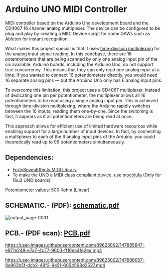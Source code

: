 # Arduino UNO MIDI Controller
MIDI controller based on the Arduino Uno development board and the CD4067 16 channel analog multiplexer. The device can be configured to be plug and play by creating a MIDI Device script for some DAWs such as Ableton for instant recognition.

What makes this project special is that it uses [time-division multiplexing](https://en.wikipedia.org/wiki/Multiplexing#Time-division_multiplexing) for the analog input signal reading. In this codebase, there are 16 potentiometers that are being scanned by only one analog input pin of the six available. Arduino boards, including the Arduino Uno, do not support true concurrency. This means that they can only read one analog input at a time. If you wanted to connect 16 potentiometers directly, you would need 16 separate analog pins — but the Arduino Uno only has 6 analog input pins.

To overcome this limitation, this project uses a CD4067 multiplexer. Instead of dedicating one pin per potentiometer, the multiplexer allows all 16 potentiometers to be read using a single analog input pin. This is achieved through time-division multiplexing, where the Arduino rapidly switches between the 16 inputs, reading them one-by-one. Since the switching is fast, it appears as if all potentiometers are being read at once.

This approach allows for efficient use of limited hardware resources while enabling support for a large number of input devices. In fact, by connecting a multiplexer to each of the 6 analog input pins of the Arduino, you could theoretically read up to 96 potentiometers simultaneously.

## Dependencies:
-  [FortySevenEffects MIDI Library](https://github.com/FortySevenEffects/arduino_midi_library)
-  To make the UNO a MIDI class compliant device, use [mocolufa](https://github.com/kuwatay/mocolufa) (Only for 16u2 UNO boards)

Potentiometer values: 500 Kohm (Linear)

## SCHEMATIC.- (PDF): [schematic.pdf](https://github.com/SSMTBPSSCNTPGTS/Arduino-Uno-MIDI-Controller/files/7755505/output.pdf)
![output_page-0001](https://user-images.githubusercontent.com/89623002/146935323-eefda356-657d-44a9-914d-c8104fda27a6.jpg)

## PCB.- (PDF scan): [PCB.pdf](https://github.com/user-attachments/files/18695484/PCB.pdf)


https://user-images.githubusercontent.com/89623002/147885847-e971e248-e7a7-4c77-9603-ff16ea4fe2ea.mp4



https://user-images.githubusercontent.com/89623002/147886057-9e963b5f-dcb2-49f2-9e51-6054598d2537.mp4

